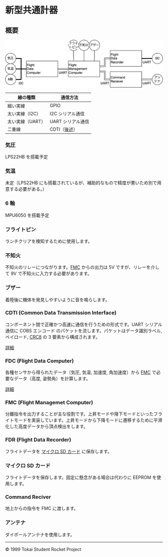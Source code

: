 # 新型共通計器

## 概要

![ブロック図](./docs/images/BlockDiagram.png)

| 線の種類         | 通信方法                                                 |
| ---------------- | -------------------------------------------------------- |
| 細い実線         | GPIO                                                     |
| 太い実線（I2C）  | I2C シリアル通信                                         |
| 太い実線（UART） | UART シリアル通信                                        |
| 二重線           | CDTI（[後述](#cdti-common-data-transmission-interface)） |

### 気圧

LPS22HB を搭載予定

### 気温

未定（LPS22HB にも搭載されているが、補助的なもので精度が悪いため別で用意する必要がある。）

### 6 軸

MPU6050 を搭載予定

### フライトピン

ランチクリアを検知するために使用します。

### 不知火

不知火のリレーにつながります。[FMC](#fmc-flight-managemet-computer) からの出力は 5V ですが、リレーを介して 9V で不知火に入力する必要があります。

### ブザー

着陸後に機体を発見しやすいように音を鳴らします。

### CDTI (Common Data Transmission Interface)

コンポーネント間で正確かつ高速に通信を行うための形式です。UART シリアル通信に COBS エンコード のパケットを流します。パケットはデータ識別ラベル, ペイロード, [CRC8](https://ja.wikipedia.org/wiki/%E5%B7%A1%E5%9B%9E%E5%86%97%E9%95%B7%E6%A4%9C%E6%9F%BB) の 3 要素から構成されます。

[詳細](./FlightComponents/FlightDataComputer/README.md#フライトデータの形式)

### FDC (Flight Data Computer)

各種センサから得られたデータ（気圧, 気温, 加速度, 角加速度）から [FMC](#fmc-flight-managemet-computer) で必要なデータ（高度, 姿勢角）を計算します。

[詳細](./FlightComponents/FlightDataComputer/README.md)

### FMC (Flight Managemet Computer)

分離指令を出力することが主な役割です。上昇モードや降下モードといったフライトモードを実装しています。上昇モードから下降モードに遷移するために平滑化した高度データから頂点検出をします。

### FDR (Flight Data Recorder)

フライトデータを [マイクロ SD カード](#マイクロ-sd-カード) に保存します。

### マイクロ SD カード

フライトデータを保存します。固定に懸念がある場合は代わりに EEPROM を使用します。

### Command Reciver

地上からの指令を FMC に渡します。

### アンテナ

ダイポールアンテナを使用します。

---

©️ 1999 Tokai Student Rocket Project
